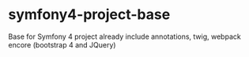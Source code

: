 # symfony4-project-base
Base for Symfony 4 project already include annotations, twig, webpack encore (bootstrap 4 and JQuery)
